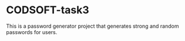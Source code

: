 # CODSOFT-task3
This is a password generator project that generates strong and random passwords for users.
